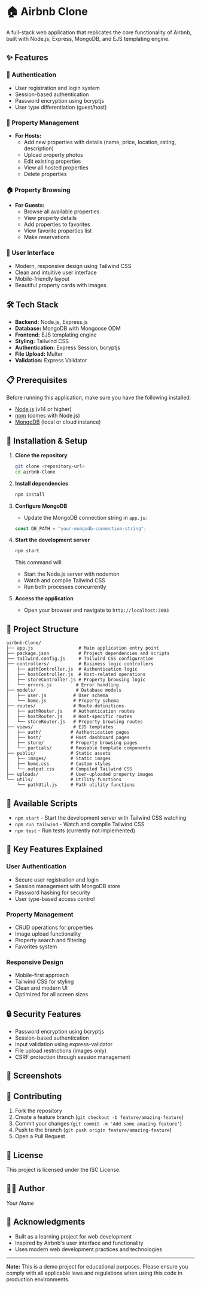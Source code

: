 # 🏠 Airbnb Clone

A full-stack web application that replicates the core functionality of Airbnb, built with Node.js, Express, MongoDB, and EJS templating engine.

## ✨ Features

### 🔐 Authentication
- User registration and login system
- Session-based authentication
- Password encryption using bcryptjs
- User type differentiation (guest/host)

### 🏡 Property Management
- **For Hosts:**
  - Add new properties with details (name, price, location, rating, description)
  - Upload property photos
  - Edit existing properties
  - View all hosted properties
  - Delete properties

### 🏠 Property Browsing
- **For Guests:**
  - Browse all available properties
  - View property details
  - Add properties to favorites
  - View favorite properties list
  - Make reservations

### 🎨 User Interface
- Modern, responsive design using Tailwind CSS
- Clean and intuitive user interface
- Mobile-friendly layout
- Beautiful property cards with images

## 🛠️ Tech Stack

- **Backend:** Node.js, Express.js
- **Database:** MongoDB with Mongoose ODM
- **Frontend:** EJS templating engine
- **Styling:** Tailwind CSS
- **Authentication:** Express Session, bcryptjs
- **File Upload:** Multer
- **Validation:** Express Validator

## 📋 Prerequisites

Before running this application, make sure you have the following installed:

- [Node.js](https://nodejs.org/) (v14 or higher)
- [npm](https://www.npmjs.com/) (comes with Node.js)
- [MongoDB](https://www.mongodb.com/) (local or cloud instance)

## 🚀 Installation & Setup

1. **Clone the repository**
   ```bash
   git clone <repository-url>
   cd airbnb-Clone
   ```

2. **Install dependencies**
   ```bash
   npm install
   ```

3. **Configure MongoDB**
   - Update the MongoDB connection string in `app.js`:
   ```javascript
   const DB_PATH = "your-mongodb-connection-string";
   ```

4. **Start the development server**
   ```bash
   npm start
   ```
   This command will:
   - Start the Node.js server with nodemon
   - Watch and compile Tailwind CSS
   - Run both processes concurrently

5. **Access the application**
   - Open your browser and navigate to `http://localhost:3003`

## 📁 Project Structure

```
airbnb-Clone/
├── app.js                 # Main application entry point
├── package.json           # Project dependencies and scripts
├── tailwind.config.js     # Tailwind CSS configuration
├── controllers/           # Business logic controllers
│   ├── authController.js  # Authentication logic
│   ├── hostController.js  # Host-related operations
│   ├── storeController.js # Property browsing logic
│   └── errors.js         # Error handling
├── models/               # Database models
│   ├── user.js          # User schema
│   └── home.js          # Property schema
├── routes/              # Route definitions
│   ├── authRouter.js    # Authentication routes
│   ├── hostRouter.js    # Host-specific routes
│   └── storeRouter.js   # Property browsing routes
├── views/               # EJS templates
│   ├── auth/           # Authentication pages
│   ├── host/           # Host dashboard pages
│   ├── store/          # Property browsing pages
│   └── partials/       # Reusable template components
├── public/             # Static assets
│   ├── images/         # Static images
│   ├── home.css        # Custom styles
│   └── output.css      # Compiled Tailwind CSS
├── uploads/            # User-uploaded property images
└── utils/              # Utility functions
    └── pathUtil.js     # Path utility functions
```

## 🔧 Available Scripts

- `npm start` - Start the development server with Tailwind CSS watching
- `npm run tailwind` - Watch and compile Tailwind CSS
- `npm test` - Run tests (currently not implemented)

## 🎯 Key Features Explained

### User Authentication
- Secure user registration and login
- Session management with MongoDB store
- Password hashing for security
- User type-based access control

### Property Management
- CRUD operations for properties
- Image upload functionality
- Property search and filtering
- Favorites system

### Responsive Design
- Mobile-first approach
- Tailwind CSS for styling
- Clean and modern UI
- Optimized for all screen sizes

## 🔒 Security Features

- Password encryption using bcryptjs
- Session-based authentication
- Input validation using express-validator
- File upload restrictions (images only)
- CSRF protection through session management

## 📸 Screenshots



## 🤝 Contributing

1. Fork the repository
2. Create a feature branch (`git checkout -b feature/amazing-feature`)
3. Commit your changes (`git commit -m 'Add some amazing feature'`)
4. Push to the branch (`git push origin feature/amazing-feature`)
5. Open a Pull Request

## 📝 License

This project is licensed under the ISC License.

## 👨‍💻 Author

*Your Name*

## 🙏 Acknowledgments

- Built as a learning project for web development
- Inspired by Airbnb's user interface and functionality
- Uses modern web development practices and technologies

---

**Note:** This is a demo project for educational purposes. Please ensure you comply with all applicable laws and regulations when using this code in production environments.
